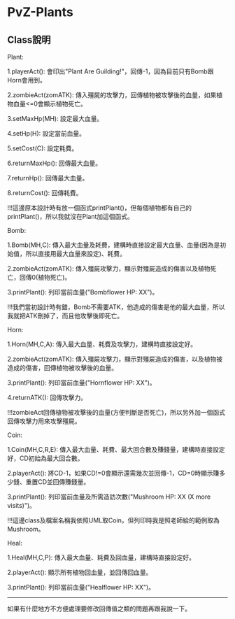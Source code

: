 # PvZ-Plants

Class說明
---------------------------------------------------------------------------------------------------------------
Plant:

1.playerAct(): 會印出"Plant Are Guilding!"，回傳-1，因為目前只有Bomb跟Horn會用到。

2.zombieAct(zomATK): 傳入殭屍的攻擊力，回傳植物被攻擊後的血量，如果植物血量<=0會顯示植物死亡。

3.setMaxHp(MH): 設定最大血量。

4.setHp(H): 設定當前血量。

5.setCost(C): 設定耗費。

6.returnMaxHp(): 回傳最大血量。

7.returnHp(): 回傳最大血量。

8.returnCost(): 回傳耗費。

!!!這邊原本設計時有放一個函式printPlant()，但每個植物都有自己的printPlant()，所以我就沒在Plant加這個函式。


Bomb:

1.Bomb(MH,C): 傳入最大血量及耗費，建構時直接設定最大血量、血量(因為是初始值，所以直接用最大血量來設定)、耗費。

2.zombieAct(zomATK): 傳入殭屍攻擊力，顯示對殭屍造成的傷害以及植物死亡，回傳0(植物死亡)。

3.printPlant(): 列印當前血量("Bombflower HP: XX")。

!!!我們當初設計時有錯，Bomb不需要ATK，他造成的傷害是他的最大血量，所以我就把ATK刪掉了，而且他攻擊後即死亡。


Horn:

1.Horn(MH,C,A): 傳入最大血量、耗費及攻擊力，建構時直接設定好。

2.zombieAct(zomATK): 傳入殭屍攻擊力，顯示對殭屍造成的傷害，以及植物被造成的傷害，回傳植物被攻擊後的血量。

3.printPlant(): 列印當前血量("Hornflower HP: XX")。

4.returnATK(): 回傳攻擊力。

!!!zombieAct回傳植物被攻擊後的血量(方便判斷是否死亡)，所以另外加一個函式回傳攻擊力用來攻擊殭屍。


Coin:

1.Coin(MH,C,R,E): 傳入最大血量、耗費、最大回合數及賺錢量，建構時直接設定好，CD初始為最大回合數。

2.playerAct(): 將CD-1，如果CD!=0會顯示還需幾次並回傳-1，CD=0時顯示賺多少錢、重置CD並回傳賺錢量。

3.printPlant(): 列印當前血量及所需造訪次數("Mushroom HP: XX (X more visits)")。

!!!這邊class及檔案名稱我依照UML取Coin，但列印時我是照老師給的範例取為Mushroom。


Heal:

1.Heal(MH,C,P): 傳入最大血量、耗費及回血量，建構時直接設定好。

2.playerAct(): 顯示所有植物回血量，並回傳回血量。

3.printPlant(): 列印當前血量("Healflower HP: XX")。

---------------------------------------------------------------------------------------------------------------

如果有什麼地方不方便處理要修改回傳值之類的問題再跟我說一下。
